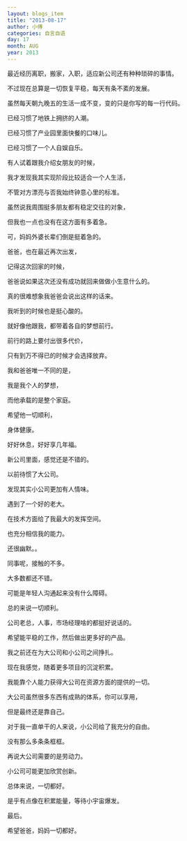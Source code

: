 ```yaml
---
layout: blogs_item
title: "2013-08-17"
author: 小傅
categories: 自言自语
day: 17
month: AUG
year: 2013
---
```



最近经历离职，搬家，入职，适应新公司还有种种琐碎的事情。

不过现在总算是一切恢复平稳，每天有条不紊的发展。

虽然每天朝九晚五的生活一成不变，变的只是你写的每一行代码。

已经习惯了地铁上拥挤的人潮。

已经习惯了产业园里面快餐的口味儿。

已经习惯了一个人自娱自乐。
 
 
有人试着跟我介绍女朋友的时候，

我才发现我其实现阶段比较适合一个人生活，

不管对方漂亮与否我始终钟意心里的标准。

虽然说我周围挺多朋友都有稳定交往的对象，

但我也一点也没有在这方面有多着急。

可，妈妈外婆长辈们倒是挺着急的。

<!--more--> 

 
爸爸，也在最近再次出发，

记得这次回家的时候，

爸爸说如果这次还没有成功就回来做做小生意什么的。

真的很难想象我爸爸会说出这样的话来。

我听到的时候也是挺心酸的。

就好像他跟我，都带着各自的梦想前行。

前行的路上要付出很多代价，

只有到万不得已的时候才会选择放弃。

 
我和爸爸唯一不同的是，

我是我个人的梦想，

而他承载的是整个家庭。

希望他一切顺利，

身体健康。
 
好好休息，好好享几年福。
 
新公司里面，感觉还是不错的。

以前待惯了大公司。

发现其实小公司更加有人情味。

 
遇到了一个好的老大。

在技术方面给了我最大的发挥空间。

也充分相信我的能力。

还很幽默。。
 
同事呢，接触的不多。

大多数都还不错。

可能是年轻人沟通起来没有什么障碍。

总的来说一切顺利。

公司老总，人事，市场经理啥的都挺好说话的。

希望能平稳的工作，然后做出更多好的产品。

我之前还在为大公司和小公司之间挣扎。

现在我感觉，随着更多项目的沉淀积累。

我能靠个人能力获得大公司在资源方面的提供的一切。

大公司虽然很多东西有成熟的体系，你可以享用，

但是最终还是靠自己。

对于我一直单干的人来说，小公司给了我充分的自由。

没有那么多条条框框。

再说大公司需要的是劳动力。

小公司可能更加欣赏创新。
 
总体来说，一切都好。

是乎有点像在积累能量，等待小宇宙爆发。
 
最后。

希望爸爸，妈妈一切都好。